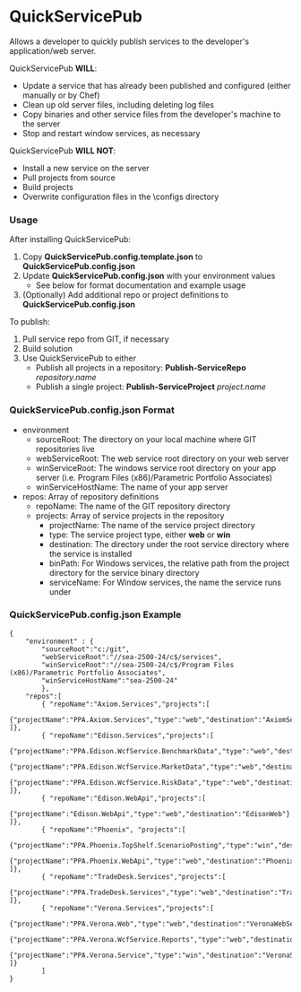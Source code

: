 # QuickServicePub
Allows a developer to quickly publish services to the developer's application/web server.

QuickServicePub **WILL**:

* Update a service that has already been published and configured (either manually or by Chef)
* Clean up old server files, including deleting log files
* Copy binaries and other service files from the developer's machine to the server
* Stop and restart window services, as necessary

QuickServicePub **WILL NOT**:

* Install a new service on the server
* Pull projects from source
* Build projects
* Overwrite configuration files in the \configs directory

### Usage
After installing QuickServicePub:

1. Copy **QuickServicePub.config.template.json** to **QuickServicePub.config.json**
2. Update **QuickServicePub.config.json** with your environment values
   - See below for format documentation and example usage
3. (Optionally) Add additional repo or project definitions to **QuickServicePub.config.json**

To publish:

1. Pull service repo from GIT, if necessary
2. Build solution
3. Use QuickServicePub to either
   - Publish all projects in a repository: **Publish-ServiceRepo** _repository.name_
   - Publish a single project: **Publish-ServiceProject** _project.name_

### QuickServicePub.config.json Format

* environment
  * sourceRoot: The directory on your local machine where GIT repositories live
  * webServiceRoot: The web service root directory on your web server
  * winServiceRoot: The windows service root directory on your app server (i.e. Program Files (x86)/Parametric Portfolio Associates)
  * winServiceHostName: The name of your app server
* repos: Array of repository definitions
  * repoName: The name of the GIT repository directory
  * projects: Array of service projects in the repository
    * projectName: The name of the service project directory
    * type: The service project type, either **web** or **win**
    * destination: The directory under the root service directory where the service is installed
    * binPath: For Windows services, the relative path from the project directory for the service binary directory
    * serviceName: For Window services, the name the service runs under

### QuickServicePub.config.json Example

    {
        "environment" : {
            "sourceRoot":"c:/git",
            "webServiceRoot":"//sea-2500-24/c$/services",
            "winServiceRoot":"//sea-2500-24/c$/Program Files (x86)/Parametric Portfolio Associates",
            "winServiceHostName":"sea-2500-24"
            },
        "repos":[
            { "repoName":"Axiom.Services","projects":[ 
                {"projectName":"PPA.Axiom.Services","type":"web","destination":"AxiomService"} ]},
            { "repoName":"Edison.Services","projects":[
                {"projectName":"PPA.Edison.WcfService.BenchmarkData","type":"web","destination":"BenchmarkService"},
                {"projectName":"PPA.Edison.WcfService.MarketData","type":"web","destination":"EdisonMarketDataService"},
                {"projectName":"PPA.Edison.WcfService.RiskData","type":"web","destination":"EdisonRiskDataService"} ]},
            { "repoName":"Edison.WebApi","projects":[ 
                {"projectName":"Edison.WebApi","type":"web","destination":"EdisonWeb"} ]},
            { "repoName":"Phoenix", "projects":[ 
                {"projectName":"PPA.Phoenix.TopShelf.ScenarioPosting","type":"win","destination":"PhoenixScenarioPosting","binPath":"bin/debug","serviceName":"PPA.Phoenix.ScenarioPosting"},
                {"projectName":"PPA.Phoenix.WebApi","type":"web","destination":"PhoenixWebApi"} ]},
            { "repoName":"TradeDesk.Services","projects":[ 
                {"projectName":"PPA.TradeDesk.Services","type":"web","destination":"TradeDeskService"} ]},
            { "repoName":"Verona.Services","projects":[
                {"projectName":"PPA.Verona.Web","type":"web","destination":"VeronaWebService"},
                {"projectName":"PPA.Verona.WcfService.Reports","type":"web","destination":"VeronaReportsService"},
                {"projectName":"PPA.Verona.Service","type":"win","destination":"VeronaService","binPath":"bin/x86/debug","serviceName":"PPA.Verona.Service"} ]} 
            ]
    }